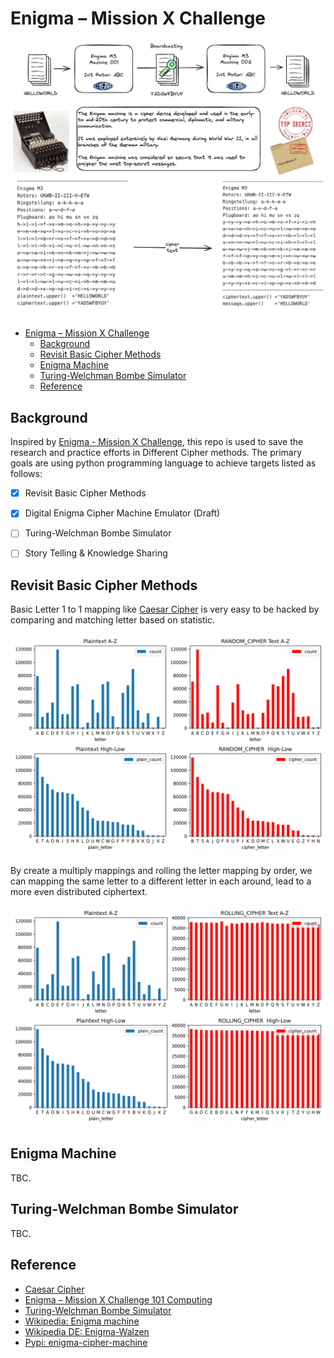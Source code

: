 # Enigma – Mission X Challenge
![header](design/header.excalidraw.png)

- [Enigma – Mission X Challenge](#enigma--mission-x-challenge)
  - [Background](#background)
  - [Revisit Basic Cipher Methods](#revisit-basic-cipher-methods)
  - [Enigma Machine](#enigma-machine)
  - [Turing-Welchman Bombe Simulator](#turing-welchman-bombe-simulator)
  - [Reference](#reference)


## Background
Inspired by [Enigma - Mission X Challenge](https://www.101computing.net/enigma-mission-x-challenge/), this repo is used to save the research and practice efforts in Different Cipher methods. The primary goals are using python programming language to achieve targets listed as follows:

- [X] Revisit Basic Cipher Methods
- [X] Digital Enigma Cipher Machine Emulator (Draft)
- [ ] Turing-Welchman Bombe Simulator
- [ ] Story Telling & Knowledge Sharing



## Revisit Basic Cipher Methods

Basic Letter 1 to 1 mapping like [Caesar Cipher](https://en.wikipedia.org/wiki/Caesar_cipher) is very easy to be hacked by comparing and matching letter based on statistic.

![Simple Cipher](images/random_cipher_3.png)

By create a multiply mappings and rolling the letter mapping by order, we can mapping the same letter to a different letter in each around, lead to a more even distributed ciphertext.

![Rolling Ciphers](images/rolling_cipher_5000.png)

## Enigma Machine

TBC.

## Turing-Welchman Bombe Simulator

TBC.


## Reference

- [Caesar Cipher](https://en.wikipedia.org/wiki/Caesar_cipher)
- [Enigma – Mission X Challenge 101 Computing](https://www.101computing.net/enigma-mission-x-challenge/)
- [Turing-Welchman Bombe Simulator](https://www.101computing.net/turing-welchman-bombe-simulator/)
- [Wikipedia: Enigma machine](https://en.wikipedia.org/wiki/Enigma_machine)
- [Wikipedia DE: Enigma-Walzen](https://de.wikipedia.org/wiki/Enigma-Walzen)
- [Pypi: enigma-cipher-machine ](https://pypi.org/project/enigma-cipher-machine/)
